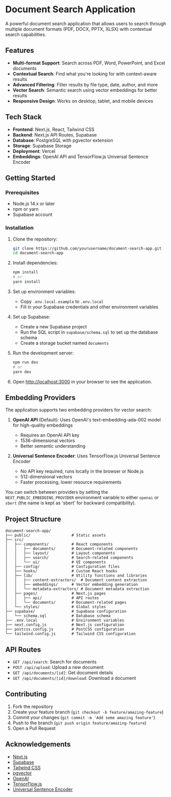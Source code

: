# Document Search Application

A powerful document search application that allows users to search through multiple document formats (PDF, DOCX, PPTX, XLSX) with contextual search capabilities.

## Features

- **Multi-format Support**: Search across PDF, Word, PowerPoint, and Excel documents
- **Contextual Search**: Find what you're looking for with context-aware results
- **Advanced Filtering**: Filter results by file type, date, author, and more
- **Vector Search**: Semantic search using vector embeddings for better results
- **Responsive Design**: Works on desktop, tablet, and mobile devices

## Tech Stack

- **Frontend**: Next.js, React, Tailwind CSS
- **Backend**: Next.js API Routes, Supabase
- **Database**: PostgreSQL with pgvector extension
- **Storage**: Supabase Storage
- **Deployment**: Vercel
- **Embeddings**: OpenAI API and TensorFlow.js Universal Sentence Encoder

## Getting Started

### Prerequisites

- Node.js 14.x or later
- npm or yarn
- Supabase account

### Installation

1. Clone the repository:
   ```bash
   git clone https://github.com/yourusername/document-search-app.git
   cd document-search-app
   ```

2. Install dependencies:
   ```bash
   npm install
   # or
   yarn install
   ```

3. Set up environment variables:
   - Copy `.env.local.example` to `.env.local`
   - Fill in your Supabase credentials and other environment variables

4. Set up Supabase:
   - Create a new Supabase project
   - Run the SQL script in `supabase/schema.sql` to set up the database schema
   - Create a storage bucket named `documents`

5. Run the development server:
   ```bash
   npm run dev
   # or
   yarn dev
   ```

6. Open [http://localhost:3000](http://localhost:3000) in your browser to see the application.

## Embedding Providers

The application supports two embedding providers for vector search:

1. **OpenAI API** (Default): Uses OpenAI's text-embedding-ada-002 model for high-quality embeddings
   - Requires an OpenAI API key
   - 1536-dimensional vectors
   - Better semantic understanding

2. **Universal Sentence Encoder**: Uses TensorFlow.js Universal Sentence Encoder
   - No API key required, runs locally in the browser or Node.js
   - 512-dimensional vectors
   - Faster processing, lower resource requirements

You can switch between providers by setting the `NEXT_PUBLIC_EMBEDDING_PROVIDER` environment variable to either `openai` or `sbert` (the name is kept as 'sbert' for backward compatibility).

## Project Structure

```
document-search-app/
├── public/                  # Static assets
├── src/
│   ├── components/          # React components
│   │   ├── documents/       # Document-related components
│   │   ├── layout/          # Layout components
│   │   ├── search/          # Search-related components
│   │   └── ui/              # UI components
│   ├── config/              # Configuration files
│   ├── hooks/               # Custom React hooks
│   ├── lib/                 # Utility functions and libraries
│   │   ├── content-extractors/  # Document content extraction
│   │   ├── embeddings/      # Vector embedding generation
│   │   └── metadata-extractors/ # Document metadata extraction
│   ├── pages/               # Next.js pages
│   │   ├── api/             # API routes
│   │   └── documents/       # Document-related pages
│   └── styles/              # Global styles
├── supabase/                # Supabase configuration
│   └── schema.sql           # Database schema
├── .env.local               # Environment variables
├── next.config.js           # Next.js configuration
├── postcss.config.js        # PostCSS configuration
└── tailwind.config.js       # Tailwind CSS configuration
```

## API Routes

- `GET /api/search`: Search for documents
- `POST /api/upload`: Upload a new document
- `GET /api/documents/[id]`: Get document details
- `GET /api/documents/[id]/download`: Download a document

## Contributing

1. Fork the repository
2. Create your feature branch (`git checkout -b feature/amazing-feature`)
3. Commit your changes (`git commit -m 'Add some amazing feature'`)
4. Push to the branch (`git push origin feature/amazing-feature`)
5. Open a Pull Request


## Acknowledgements

- [Next.js](https://nextjs.org/)
- [Supabase](https://supabase.io/)
- [Tailwind CSS](https://tailwindcss.com/)
- [pgvector](https://github.com/pgvector/pgvector)
- [OpenAI](https://openai.com/)
- [TensorFlow.js](https://www.tensorflow.org/js)
- [Universal Sentence Encoder](https://tfhub.dev/google/universal-sentence-encoder/4)


